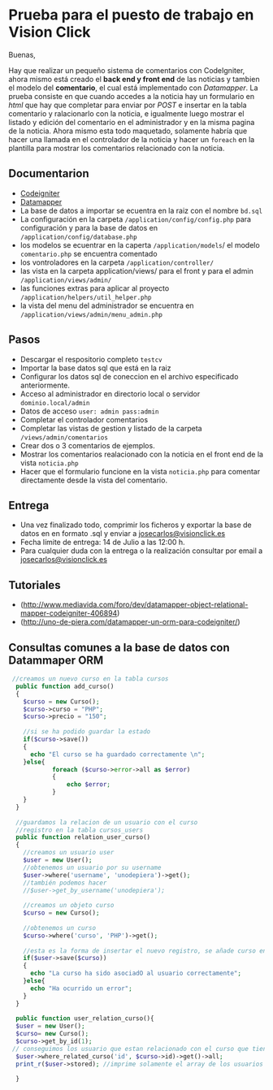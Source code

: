 # Prueba para el puesto de trabajo en Vision Click

Buenas,

Hay que realizar un pequeño sistema de comentarios con CodeIgniter, ahora mismo está creado el **back end y front end** de las noticias y tambien el modelo del **comentario**, el cual está implementado con *Datamapper*. La prueba consiste en que cuando accedes a la noticia hay un formulario en *html* que hay que completar para enviar por *POST* e insertar en la tabla comentario y ralacionarlo con la noticia, e igualmente luego mostrar el listado y edición del comentario en el administrador y en la misma pagina de la noticia. Ahora mismo esta todo maquetado, solamente habría que hacer una llamada en el controlador de la noticia y hacer un `foreach` en la plantilla para mostrar los comentarios relacionado con la noticia.

## Documentarion

* [Codeigniter](http://www.codeigniter.com/userguide2/)
* [Datamapper](http://datamapper.wanwizard.eu/) 
* La base de datos a importar se ecuentra en la raiz con el nombre `bd.sql`
* La configuración en la carpeta `/application/config/config.php` para configuración y para la base de datos en `/application/config/database.php`
* los modelos se ecuentrar en la caperta  `/application/models`/ el modelo `comentario.php` se encuentra comentado
* los vontroladores  en la carpeta  `/application/controller/`
* las vista en la carpeta application/views/ para el front y para el admin `/application/views/admin/`
* las funciones extras para aplicar al proyecto `/application/helpers/util_helper.php`
* la vista del menu del administrador se encuentra en `/application/views/admin/menu_admin.php`


## Pasos

* Descargar el respositorio completo `testcv`
* Importar la base datos sql que está en la raiz
* Configurar los datos sql de coneccion en el archivo especificado anteriormente.
* Acceso al administrador en directorio local o servidor `dominio.local/admin`
* Datos de acceso `user: admin pass:admin`
* Completar el controlador comentarios
* Completar las vistas de gestion y listado de la carpeta `/views/admin/comentarios`
* Crear dos o 3 comentarios de ejemplos.
* Mostrar los comentarios realacionado con la noticia  en el front end de la vista `noticia.php`
* Hacer que el formulario funcione en la vista `noticia.php` para comentar directamente desde la vista del comentario.

## Entrega
* Una vez finalizado todo, comprimir los ficheros y exportar la base de datos en en formato .sql y enviar a josecarlos@visionclick.es
* Fecha límite de entrega: 14 de Julio a las 12:00 h.
* Para cualquier duda con la entrega o la realización consultar por email a josecarlos@visionclick.es

## Tutoriales

* (http://www.mediavida.com/foro/dev/datamapper-object-relational-mapper-codeigniter-406894)
* (http://uno-de-piera.com/datamapper-un-orm-para-codeigniter/)

## Consultas comunes a la base de datos con Datammaper ORM
```php
 //creamos un nuevo curso en la tabla cursos
  public function add_curso()
  {
    $curso = new Curso();
    $curso->curso = "PHP";
    $curso->precio = "150";
 
    //si se ha podido guardar la estado
    if($curso->save())
    {
      echo "El curso se ha guardado correctamente \n";
    }else{
            foreach ($curso->error->all as $error)
            {
                echo $error;
            }
    }
  }
 
  //guardamos la relacion de un usuario con el curso
  //registro en la tabla cursos_users 
  public function relation_user_curso()
  {
    //creamos un usuario user
    $user = new User();
    //obtenemos un usuario por su username
    $user->where('username', 'unodepiera')->get();
    //también podemos hacer
    //$user->get_by_username('unodepiera');
 
    //creamos un objeto curso
    $curso = new Curso();
 
    //obtenemos un curso
    $curso->where('curso', 'PHP')->get();
 
    //esta es la forma de insertar el nuevo registro, se añade curso en save para guardar la relacion en la tabla cursos_users entre los dos
    if($user->save($curso))
    {
      echo "La curso ha sido asociadO al usuario correctamente";
    }else{
      echo "Ha ocurrido un error";
    }
  }
  
  public function user_relation_curso(){
  $user = new User();
  $curso= new Curso();
  $curso->get_by_id(1);
 // conseguimos los usuario que estan relacionado con el curso que tienen el id 1
  $user->where_related_curso('id', $curso->id)->get()->all;
  print_r($user->stored); //imprime solamente el array de los usuarios con stored

  }
```


